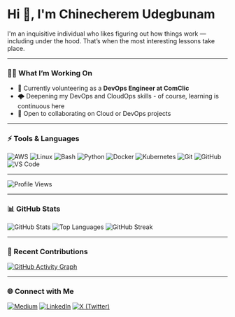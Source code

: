 # Hi 👋, I'm Chinecherem Udegbunam

I'm an inquisitive individual who likes figuring out how things work — including under the hood. That’s when the most interesting lessons take place.

---

### 🧑‍💻 What I’m Working On
- 🤝 Currently volunteering as a **DevOps Engineer at ComClic**
- 🌩️ Deepening my DevOps and CloudOps skills - of course, learning is continuous here
- 🤝 Open to collaborating on Cloud or DevOps projects

---

### ⚡ Tools & Languages
![AWS](https://img.shields.io/badge/AWS-232F3E?style=for-the-badge&logo=amazon-aws&logoColor=white)
![Linux](https://img.shields.io/badge/Linux-FCC624?style=for-the-badge&logo=linux&logoColor=black)
![Bash](https://img.shields.io/badge/Bash-4EAA25?style=for-the-badge&logo=gnubash&logoColor=white)
![Python](https://img.shields.io/badge/Python-3776AB?style=for-the-badge&logo=python&logoColor=white)
![Docker](https://img.shields.io/badge/Docker-2496ED?style=for-the-badge&logo=docker&logoColor=white)
![Kubernetes](https://img.shields.io/badge/Kubernetes-326CE5?style=for-the-badge&logo=kubernetes&logoColor=white)
![Git](https://img.shields.io/badge/Git-F05032?style=for-the-badge&logo=git&logoColor=white)
![GitHub](https://img.shields.io/badge/GitHub-181717?style=for-the-badge&logo=github&logoColor=white)
![VS Code](https://img.shields.io/badge/VS%20Code-007ACC?style=for-the-badge&logo=visual-studio-code&logoColor=white)

---

![Profile Views](https://komarev.com/ghpvc/?username=cf-cloud89&color=blue)

---

### 📊 GitHub Stats
![GitHub Stats](https://github-readme-stats.vercel.app/api?username=cf-cloud89&show_icons=true&theme=tokyonight)
![Top Languages](https://github-readme-stats.vercel.app/api/top-langs/?username=cf-cloud89&layout=compact&theme=tokyonight)
![GitHub Streak](https://github-readme-streak-stats.herokuapp.com?user=cf-cloud89&theme=tokyonight)

---

### 🧩 Recent Contributions
[![GitHub Activity Graph](https://github-readme-activity-graph.vercel.app/graph?username=cf-cloud89&theme=tokyo-night)](https://github.com/cf-cloud89)

---

### 🌐 Connect with Me
[![Medium](https://img.shields.io/badge/Medium-12100E?style=for-the-badge&logo=medium)](https://medium.com/@ChinecheremU)
[![LinkedIn](https://img.shields.io/badge/LinkedIn-0077B5?style=for-the-badge&logo=linkedin&logoColor=white)](https://www.linkedin.com/in/chinecheremudegbunam)
[![X (Twitter)](https://img.shields.io/badge/Twitter-000000?style=for-the-badge&logo=x&logoColor=white)](https://x.com/EZEUDO89)
